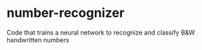 # number-recognizer
Code that trains a neural network to recognize and classify B&amp;W handwritten numbers
